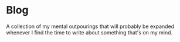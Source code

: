 # Blog

A collection of my mental outpourings that will probably be expanded whenever I find the time to write about something that's on my mind.

